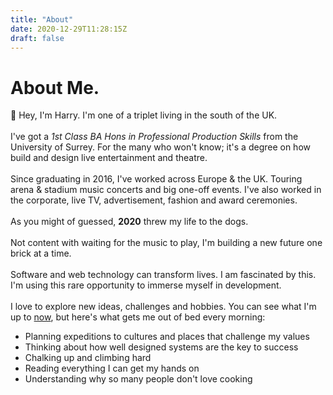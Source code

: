 ```yaml
---
title: "About"
date: 2020-12-29T11:28:15Z
draft: false
---
```


# About Me.

:wave: Hey, I'm Harry. I'm one of a triplet living in the south of the UK.  
\
I've got a _1st Class BA Hons in Professional Production Skills_ from the University of Surrey. For the many who won't know; it's a degree on how build and design live entertainment and theatre.  
\
Since graduating in 2016, I've worked across Europe & the UK. Touring arena & stadium music concerts and big one-off events. I've also worked in the corporate, live TV, advertisement, fashion and award ceremonies.  
\
As you might of guessed, **2020** threw my life to the dogs.  
\
Not content with waiting for the music to play, I'm building a new future one brick at a time.  
\
Software and web technology can transform lives. I am fascinated by this. I'm using this rare opportunity to immerse myself in development.  
\
I love to explore new ideas, challenges and hobbies. You can see what I'm up to [now](/now), but here's what gets me out of bed every morning:
  * Planning expeditions to cultures and places that challenge my values
  * Thinking about how well designed systems are the key to success
  * Chalking up and climbing hard
  * Reading everything I can get my hands on
  * Understanding why so many people don't love cooking  
